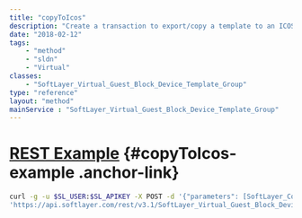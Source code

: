 ```yaml
---
title: "copyToIcos"
description: "Create a transaction to export/copy a template to an ICOS."
date: "2018-02-12"
tags:
    - "method"
    - "sldn"
    - "Virtual"
classes:
    - "SoftLayer_Virtual_Guest_Block_Device_Template_Group"
type: "reference"
layout: "method"
mainService : "SoftLayer_Virtual_Guest_Block_Device_Template_Group"
---
```


# [REST Example](#copyToIcos-example) <a href="/article/rest/"><i class="fas fa-question"></i></a> {#copyToIcos-example .anchor-link} 
```bash
curl -g -u $SL_USER:$SL_APIKEY -X POST -d '{"parameters": [SoftLayer_Container_Virtual_Guest_Block_Device_Template_Configuration]}' \
'https://api.softlayer.com/rest/v3.1/SoftLayer_Virtual_Guest_Block_Device_Template_Group/{SoftLayer_Virtual_Guest_Block_Device_Template_GroupID}/copyToIcos'
```
